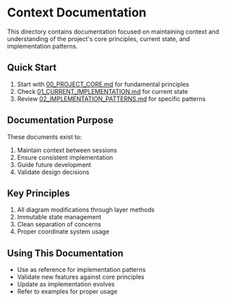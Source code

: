 # Context Documentation

This directory contains documentation focused on maintaining context and understanding of the project's core principles, current state, and implementation patterns.

## Quick Start
1. Start with [00_PROJECT_CORE.md](./00_PROJECT_CORE.md) for fundamental principles
2. Check [01_CURRENT_IMPLEMENTATION.md](./01_CURRENT_IMPLEMENTATION.md) for current state
3. Review [02_IMPLEMENTATION_PATTERNS.md](./02_IMPLEMENTATION_PATTERNS.md) for specific patterns

## Documentation Purpose
These documents exist to:
1. Maintain context between sessions
2. Ensure consistent implementation
3. Guide future development
4. Validate design decisions

## Key Principles
1. All diagram modifications through layer methods
2. Immutable state management
3. Clean separation of concerns
4. Proper coordinate system usage

## Using This Documentation
- Use as reference for implementation patterns
- Validate new features against core principles
- Update as implementation evolves
- Refer to examples for proper usage

